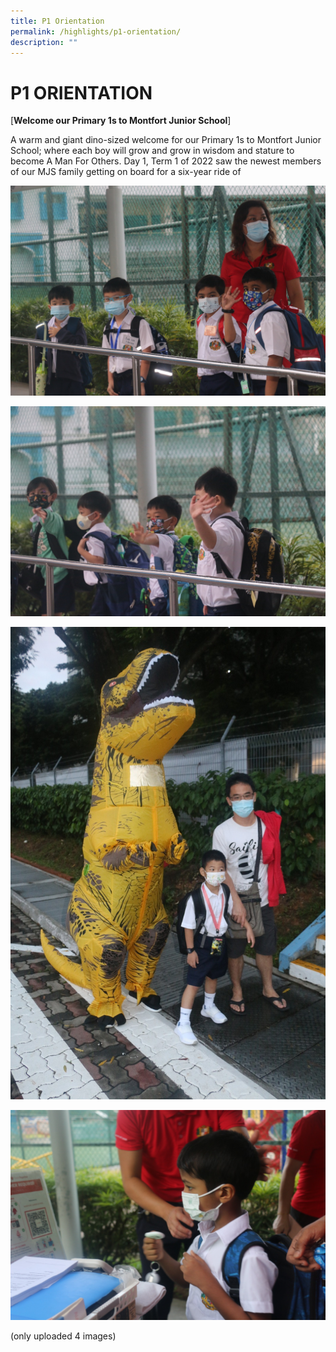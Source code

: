 ```yaml
---
title: P1 Orientation
permalink: /highlights/p1-orientation/
description: ""
---
```

# **P1 ORIENTATION**

[**Welcome our Primary 1s to Montfort Junior School**]

A warm and giant dino-sized welcome for our Primary 1s to Montfort Junior School; where each boy will grow and grow in wisdom and stature to become A Man For Others. Day 1, Term 1 of 2022 saw the newest members of our MJS family getting on board for a six-year ride of

![](/images/WhatsApp%20Image%202022-01-04.jpeg)

![](/images/WhatsApp%20Image%202022-01-04%202.jpeg)

![](/images/WhatsApp%20Image%202022-01-04%203.jpeg)

![](/images/WhatsApp%20Image%202022-01-04%204.jpeg)

(only uploaded 4 images)
